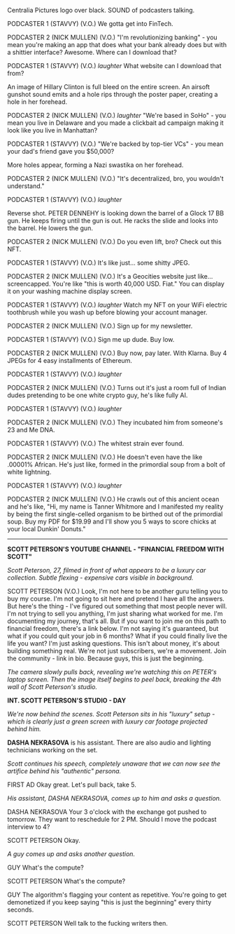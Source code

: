Centralia Pictures logo over black. SOUND of podcasters talking.

PODCASTER 1 (STAVVY) (V.O.)
We gotta get into FinTech.

PODCASTER 2 (NICK MULLEN) (V.O.)
"I'm revolutionizing banking" - you mean you're making an app that does what your bank already does but with a shittier interface? Awesome. Where can I download that?

PODCASTER 1 (STAVVY) (V.O.)
*laughter* What website can I download that from?

An image of Hillary Clinton is full bleed on the entire screen. An airsoft gunshot sound emits and a hole rips through the poster paper, creating a hole in her forehead.

PODCASTER 2 (NICK MULLEN) (V.O.)
*laughter* "We're based in SoHo" - you mean you live in Delaware and you made a clickbait ad campaign making it look like you live in Manhattan?

PODCASTER 1 (STAVVY) (V.O.)
"We're backed by top-tier VCs" - you mean your dad's friend gave you $50,000?

More holes appear, forming a Nazi swastika on her forehead.

PODCASTER 2 (NICK MULLEN) (V.O.)
"It's decentralized, bro, you wouldn't understand."

PODCASTER 1 (STAVVY) (V.O.)
*laughter*

Reverse shot. PETER DENNEHY is looking down the barrel of a Glock 17 BB gun. He keeps firing until the gun is out. He racks the slide and looks into the barrel. He lowers the gun.

PODCASTER 2 (NICK MULLEN) (V.O.)
Do you even lift, bro? Check out this NFT.

PODCASTER 1 (STAVVY) (V.O.)
It's like just... some shitty JPEG.

PODCASTER 2 (NICK MULLEN) (V.O.)
It's a Geocities website just like... screencapped. You're like "this is worth 40,000 USD. Fiat." You can display it on your washing machine display screen.

PODCASTER 1 (STAVVY) (V.O.)
*laughter* Watch my NFT on your WiFi electric toothbrush while you wash up before blowing your account manager.

PODCASTER 2 (NICK MULLEN) (V.O.)
Sign up for my newsletter.

PODCASTER 1 (STAVVY) (V.O.)
Sign me up dude. Buy low.

PODCASTER 2 (NICK MULLEN) (V.O.)
Buy now, pay later. With Klarna. Buy 4 JPEGs for 4 easy installments of Ethereum.

PODCASTER 1 (STAVVY) (V.O.)
*laughter*

PODCASTER 2 (NICK MULLEN) (V.O.)
Turns out it's just a room full of Indian dudes pretending to be one white crypto guy, he's like fully AI.

PODCASTER 1 (STAVVY) (V.O.)
*laughter*

PODCASTER 2 (NICK MULLEN) (V.O.)
They incubated him from someone's 23 and Me DNA.

PODCASTER 1 (STAVVY) (V.O.)
The whitest strain ever found.

PODCASTER 2 (NICK MULLEN) (V.O.)
He doesn't even have the like .00001% African. He's just like, formed in the primordial soup from a bolt of white lightning.

PODCASTER 1 (STAVVY) (V.O.)
*laughter*

PODCASTER 2 (NICK MULLEN) (V.O.)
He crawls out of this ancient ocean and he's like, "Hi, my name is Tanner Whitmore and I manifested my reality by being the first single-celled organism to be birthed out of the primordial soup. Buy my PDF for $19.99 and I'll show you 5 ways to score chicks at your local Dunkin' Donuts."

---

**SCOTT PETERSON'S YOUTUBE CHANNEL - "FINANCIAL FREEDOM WITH SCOTT"**

*Scott Peterson, 27, filmed in front of what appears to be a luxury car collection. Subtle flexing - expensive cars visible in background.*

SCOTT PETERSON (V.O.)
Look, I'm not here to be another guru telling you to buy my course. I'm not going to sit here and pretend I have all the answers. But here's the thing - I've figured out something that most people never will. I'm not trying to sell you anything, I'm just sharing what worked for me. I'm documenting my journey, that's all. But if you want to join me on this path to financial freedom, there's a link below. I'm not saying it's guaranteed, but what if you could quit your job in 6 months? What if you could finally live the life you want? I'm just asking questions. This isn't about money, it's about building something real. We're not just subscribers, we're a movement. Join the community - link in bio. Because guys, this is just the beginning.

*The camera slowly pulls back, revealing we're watching this on PETER's laptop screen. Then the image itself begins to peel back, breaking the 4th wall of Scott Peterson's studio.*

**INT. SCOTT PETERSON'S STUDIO - DAY**

*We're now behind the scenes. Scott Peterson sits in his "luxury" setup - which is clearly just a green screen with luxury car footage projected behind him.*

**DASHA NEKRASOVA** is his assistant. There are also audio and lighting technicians working on the set.

*Scott continues his speech, completely unaware that we can now see the artifice behind his "authentic" persona.*

FIRST AD
Okay great. Let's pull back, take 5.

*His assistant, DASHA NEKRASOVA, comes up to him and asks a question.*

DASHA NEKRASOVA
Your 3 o'clock with the exchange got pushed to tomorrow. They want to reschedule for 2 PM. Should I move the podcast interview to 4?

SCOTT PETERSON
Okay.

*A guy comes up and asks another question.*

GUY
What's the compute?

SCOTT PETERSON
What's the compute?

GUY
The algorithm's flagging your content as repetitive. You're going to get demonetized if you keep saying "this is just the beginning" every thirty seconds.

SCOTT PETERSON
Well talk to the fucking writers then.













